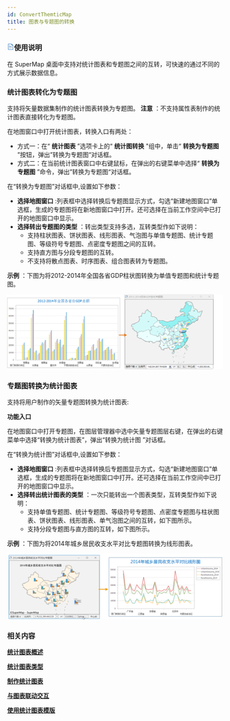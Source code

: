 ```yaml
---
id: ConvertThemticMap
title: 图表与专题图的转换
---
```

### ![](../../img/read.gif)使用说明

在 SuperMap 桌面中支持对统计图表和专题图之间的互转，可快速的通过不同的方式展示数据信息。

### 统计图表转化为专题图

支持将矢量数据集制作的统计图表转换为专题图。 **注意** ：不支持属性表制作的统计图表直接转化为专题图。

在地图窗口中打开统计图表，转换入口有两处：

  * 方式一：在“ **统计图表** ”选项卡上的“ **统计图转换** "组中，单击“ **转换为专题图** ”按钮，弹出”转换为专题图“对话框。
  * 方式二：在当前统计图表窗口中右键鼠标，在弹出的右键菜单中选择“ **转换为专题图** ”命令，弹出”转换为专题图“对话框。

在“转换为专题图”对话框中,设置如下参数：

  * **选择地图窗口** :列表框中选择转换后专题图显示方式，勾选“新建地图窗口”单选框，生成的专题图将在新地图窗口中打开。还可选择在当前工作空间中已打开的地图窗口中显示。 
  * **选择转出专题图的类型** ：转出类型支持多选，互转类型作如下说明：
    * 支持柱状图表、饼状图表、线形图表、气泡图与单值专题图、统计专题图、等级符号专题图、点密度专题图之间的互转。
    * 支持直方图与分段专题图的互转。
    * 不支持将散点图表、时序图表、组合图表转为专题图。

**示例** ：下图为将2012-2014年全国各省GDP柱状图转换为单值专题图和统计专题图。

![](img/ThematicMap2.png)  

  
### 专题图转换为统计图表

支持将用户制作的矢量专题图转换为统计图表:

**功能入口**

在地图窗口中打开专题图，在图层管理器中选中矢量专题图层右键，在弹出的右键菜单中选择“转换为统计图表”，弹出“转换为统计图 ”对话框。

在“转换为统计图”对话框中,设置如下参数：

  * **选择地图窗口** :列表框中选择转换后专题图显示方式，勾选“新建地图窗口”单选框，生成的专题图将在新地图窗口中打开。还可选择在当前工作空间中已打开的地图窗口中显示。 
  * **选择转出统计图表的类型** ：一次只能转出一个图表类型，互转类型作如下说明：
    * 支持单值专题图、统计专题图、等级符号专题图、点密度专题图与柱状图表、饼状图表、线形图表、单气泡图之间的互转，如下图所示。
    * 支持分段专题图与直方图的互转，如下图所示。

**示例** ：下图为将2014年城乡居民收支水平对比专题图转换为线形图表。

![](img/ThematicCovDiaResult.png)  
  
  
### 相关内容

[**统计图表概述**](Diagrams1)

[**统计图表类型**](DiagramsType)

[**制作统计图表**](CreateDiagram)

[**与图表联动交互**](ConvertThemticMap)

[**使用统计图表模版**](DiagramTemplate)

